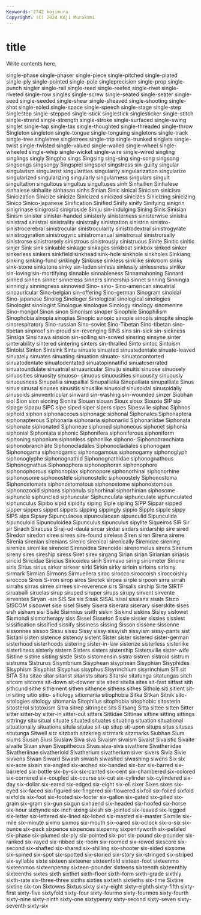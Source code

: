```yaml
---
Keywords: 2742 kojimura
Copyright: (C) 2024 Koji Murakami
---
```


# title

Write contents here.



 single-phase
single-phaser single-piece single-pitched single-plated single-ply single-pointed single-pole singleprecision single-prop single-punch
singler single-rail single-reed single-reefed single-rivet single-riveted single-row singles single-screw single-seated
single-seater single-seed single-seeded single-shear single-sheaved single-shooting single-shot single-soled single-space single-speech
single-stage single-step singlestep single-stepped single-stick singlestick singlesticker single-stitch single-strand single-strength
single-stroke single-surfaced single-swing singlet single-tap single-tax single-thoughted single-threaded single-throw Singleton
singleton single-tongue single-tonguing singletons single-track single-tree singletree singletrees single-trip single-trunked
singlets single-twist single-twisted single-valued single-walled single-wheel single-wheeled single-whip single-wicket single-wire
single-wired singling singlings singly Singpho sings Singsing sing-sing sing-song singsong
singsongs singsongy Singspiel singspiel singstress sin-guilty singular singularism singularist singularities
singularity singularization singularize singularized singularizing singularly singularness singulars singult singultation
singultous singultus singultuses sinh Sinhailien Sinhalese sinhalese sinhalite sinhasan sinhs
Sinian Sinic sinical Sinicism sinicism Sinicization Sinicize sinicize Sinicized sinicized
sinicizes Sinicizing sinicizing Sinico Sinico-japanese Sinification Sinified Sinify sinify Sinifying
sinigrin sinigrinase sinigrosid sinigroside Siniju sin-indulging Sining Sinis Sinisian Sinism
sinister sinister-handed sinisterly sinisterness sinisterwise sinistra sinistrad sinistral sinistrality sinistrally
sinistration sinistrin sinistro- sinistrocerebral sinistrocular sinistrocularity sinistrodextral sinistrogyrate sinistrogyration sinistrogyric
sinistromanual sinistrorsal sinistrorsally sinistrorse sinistrorsely sinistrous sinistrously sinistruous Sinite Sinitic
sinitic sinjer Sink sink sinkable sinkage sinkages sinkboat sinkbox sinked
sinker sinkerless sinkers sinkfield sinkhead sink-hole sinkhole sinkholes Sinkiang sinking
sinking-fund sinkingly Sinkiuse sinkless sinklike sinkroom sinks sink-stone sinkstone sinky
sin-laden sinless sinlessly sinlessness sinlike sin-loving sin-mortifying sinnable sinnableness Sinnamahoning
Sinnard sinned sinnen sinner sinneress sinners sinnership sinnet sinning Sinningia
sinningly sinningness sinnowed Sino- sino- Sino-american sinoatrial sinoauricular Sino-belgian sin-offering
Sino-german Sinogram sinoidal Sino-japanese Sinolog Sinologer Sinological sinological sinologies Sinologist
sinologist Sinologue sinologue Sinology sinology sinomenine Sino-mongol Sinon sinon Sinonism
sinoper Sinophile Sinophilism Sinophobia sinopia sinopias Sinopic sinopic sinopie sinopis
sinopite sinople sinorespiratory Sino-russian Sino-soviet Sino-Tibetan Sino-tibetan sino-tibetan sinproof sin-proud
sin-revenging SINS sins sin-sick sin-sickness Sinsiga Sinsinawa sinsion sin-soiling sin-sowed
sinsring sinsyne sinter sinterability sintered sintering sinters sin-thralled Sinto sintoc
Sintoism Sintoist Sinton Sintsink Sintu sinuate sinuated sinuatedentate sinuate-leaved sinuately
sinuates sinuating sinuation sinuato- sinuatocontorted sinuatodentate sinuatodentated sinuatopinnatifid sinuatoserrated sinuatoundulate
sinuatrial sinuauricular Sinuiju sinuitis sinuose sinuosely sinuosities sinuosity sinuoso- sinuous
sinuousities sinuousity sinuously sinuousness Sinupallia sinupallial Sinupallialia Sinupalliata sinupalliate Sinus
sinus sinusal sinuses sinusitis sinuslike sinusoid sinusoidal sinusoidally sinusoids sinuventricular
sinward sin-washing sin-wounded sinzer Siobhan siol Sion sion sioning Sionite
Siouan siouan Sioux sioux Siouxie SIP sip sipage sipapu SIPC
sipe siped siper sipers sipes Sipesville siphac Siphnos siphoid siphon
siphonaceous siphonage siphonal Siphonales Siphonaptera siphonapterous Siphonaria siphonaria siphonariid Siphonariidae
Siphonata siphonate siphonated Siphoneae siphoned siphoneous siphonet siphonia siphonial Siphoniata
siphonic Siphonifera siphoniferous siphoniform siphoning siphonium siphonless siphonlike siphono- Siphonobranchiata
siphonobranchiate Siphonocladales Siphonocladiales siphonogam Siphonogama siphonogamic siphonogamous siphonogamy siphonoglyph siphonoglyphe
siphonognathid Siphonognathidae siphonognathous Siphonognathus Siphonophora siphonophoran siphonophore siphonophorous siphonoplax siphonopore
siphonorhinal siphonorhine siphonosome siphonostele siphonostelic siphonostely Siphonostoma Siphonostomata siphonostomatous siphonostome
siphonostomous siphonozooid siphons siphonula siphorhinal siphorhinian siphosome siphuncle siphuncled siphuncular
Siphunculata siphunculate siphunculated siphunculus Sipibo sipid sipidity siping Siple sipling
SIPP Sippar sipped sipper sippers sippet sippets sipping sippingly sippio
Sipple sipple sippy SIPS sips Sipsey Sipunculacea sipunculacean sipunculid Sipunculida
sipunculoid Sipunculoidea Sipunculus sipunculus sipylite Siqueiros SIR Sir sir Sirach
Siracusa Siraj-ud-daula sircar sirdar sirdars sirdarship sire sired Siredon siredon
siree sirees sire-found sireless Siren siren Sirena sirene Sirenia sirenian
sirenians sirenic sirenical sirenically Sirenidae sirening sirenize sirenlike sirenoid Sirenoidea
Sirenoidei sirenomelus sirens Sirenum sireny sires sireship siress Siret sirex
sirgang Sirian sirian Sirianian siriasis siricid Siricidae Siricius Siricoidea sirih
Sirimavo siring siriometer Sirione siris Sirius sirius sirkar sirkeer sirki
Sirkin sirky sirloin sirloins sirloiny sirmark Sirmian Sirmons Sirmuellera siroc
sirocco siroccoish siroccoishly siroccos Sirois S-iron sirop siros Sirotek sirpea
sirple sirpoon sirra sirrah sirrahs sirras sirree sirrees sir-reverence sirs
Sirsalis sirship Sirte SIRTF siruaballi siruelas sirup siruped siruper sirups
sirupy sirvent sirvente sirventes Siryan -sis SIS Sis sis Sisak
SISAL sisal sisalana sisals Sisco SISCOM siscowet sise sisel Sisely
Sisera siserara siserary siserskite sises sish sisham sisi Sisile Sisinnius
sisith siskin Siskind siskins Sisley sislowet Sismondi sismotherapy siss Sissel
Sisseton Sissie sissier sissies sissiest sissification sissified sissify sissiness sissing
Sisson sissone sissonne sissonnes sissoo Sissu sissu Sissy sissy sissyish
sissyism sissy-pants sist Sistani sisten sistence sistency sistent Sister sister
sistered sister-german sisterhood sisterhoods sistering sister-in-law sisterize sisterless sisterlike sisterliness
sisterly sistern Sisters sisters sistership Sistersville sister-wife Sistine sistine sisting
sistle Sisto sistomensin sistra sistren sistroid sistrum sistrums Sistrurus Sisymbrium
Sisyphean sisyphean Sisyphian Sisyphides Sisyphism Sisyphist Sisyphus sisyphus Sisyrinchium sisyrinchium
SIT sit SITA Sita sitao sitar sitarist sitarists sitars Sitarski
sitatunga sitatungas sitch sitcom sitcoms sit-down sit-downer site sited sitella
sites sit-fast sitfast sith sithcund sithe sithement sithen sithence sithens
sithes Sithole siti sitient sit-in siting sitio sitio- sitiology sitiomania
sitiophobia Sitka Sitkan Sitnik sito- sitologies sitology sitomania Sitophilus sitophobia
sitophobic sitosterin sitosterol sitotoxism Sitra sitrep sitringee sits Sitsang Sitta
sittee sitten Sitter sitter sitter-by sitter-in sitter-out sitters Sittidae Sittinae
sittine sitting sittings sittringy situ situal situate situated situates situating
situation situational situationally situations situla situlae sit-up situp sit-upon situps
situs situses situtunga Sitwell sitz sitzbath sitzkrieg sitzmark sitzmarks Siubhan
Sium siums Siusan Siusi Siuslaw Siva siva Sivaism sivaism Sivaist
Sivaistic Sivaite sivaite Sivan sivan Sivapithecus Sivas siva-siva sivathere Sivatheriidae
Sivatheriinae sivatherioid Sivatherium sivatherium siver sivers Sivia Sivie sivvens Siwan
Siward Siwash siwash siwashed siwashing siwens Six six six-acre sixain
six-angled six-arched six-banded six-bar six-barred six-barreled six-bottle six-by-six six-canted six-cent
six-chambered six-colored six-cornered six-coupled six-course six-cut six-cylinder six-cylindered six-day six-dollar
six-eared six-edged six-eight six-ell sixer Sixes sixes six-eyed six-faced six-figured
six-fingered six-flowered sixfoil six-foiled sixfold sixfolds six-foot six-footed six-footer six-gallon
six-gated six-gilled six-grain six-gram six-gun sixgun sixhaend six-headed six-hoofed six-horse
six-hour sixhynde six-inch sixing sixish six-jointed six-leaved six-legged six-letter six-lettered
six-lined six-lobed six-masted six-master Sixmile six-mile six-minute sixmo sixmos six-mouth
six-oared six-oclock six-o-six six-ounce six-pack sixpence sixpences sixpenny sixpennyworth six-petaled
six-phase six-plumed six-ply six-pointed six-pot six-pound six-pounder six-ranked six-rayed six-ribbed
six-room six-roomed six-rowed sixscore six-second six-shafted six-shared six-shilling six-shooter six-sided
sixsome six-spined six-spot six-spotted six-storied six-story six-stringed six-striped six-syllable sixte
sixteen sixteener sixteenfold sixteen-foot sixteenmo sixteenmos sixteenpenny sixteen-pounder sixteens sixteenth
sixteenthly sixteenths sixtes sixth sixthet sixth-floor sixth-form sixth-grade sixthly sixth-rate
six-three-three sixths sixties sixtieth sixtieths six-time Sixtine sixtine six-ton Sixtowns
Sixtus sixty sixty-eight sixty-eighth sixty-fifth sixty-first sixty-five sixtyfold sixty-four sixty-fourmo
sixty-fourmos sixty-fourth sixty-nine sixty-ninth sixty-one sixtypenny sixty-second sixty-seven sixty-seventh sixty-six
